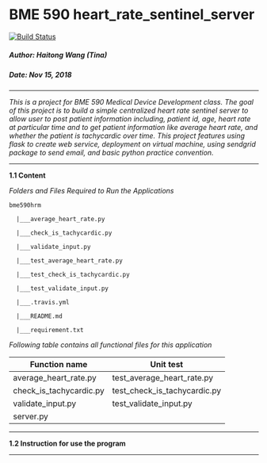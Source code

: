 # BME 590 heart_rate_sentinel_server

[![Build Status](https://travis-ci.com/TinaHaitongWang/heart_rate_sentinel_server.svg?branch=master)](https://travis-ci.com/TinaHaitongWang/heart_rate_sentinel_server)

##### Author: Haitong Wang (Tina)
##### Date: Nov 15, 2018 

----

_This is a project for BME 590 Medical Device Development class. The goal of this 
project is to build a simple centralized heart rate sentinel server to allow user to post patient information 
including, patient id, age, heart rate at particular time and to get patient 
information like average heart rate, and whether the patient is tachycardic over time. This 
project features using flask to create web service, deployment on virtual machine, using sendgrid package to
send email, and basic python practice convention._

-----

**1.1 Content**

_Folders and Files Required to Run the Applications_

`bme590hrm` 
    
      |___average_heart_rate.py
 
      |___check_is_tachycardic.py 
  
      |___validate_input.py

      |___test_average_heart_rate.py
 
      |___test_check_is_tachycardic.py 
  
      |___test_validate_input.py      
      
      |___.travis.yml
      
      |___README.md
      
      |___requirement.txt
      
_Following table contains all functional files for this application_

 | Function name                             | Unit test                            |
 |-------------------------------------------|--------------------------------------|
 | average_heart_rate.py                     | test_average_heart_rate.py           |
 | check_is_tachycardic.py                   | test_check_is_tachycardic.py         |
 | validate_input.py                         | test_validate_input.py               |
 | server.py                                 |                                      |  
---

**1.2 Instruction for use the program**

   

---
